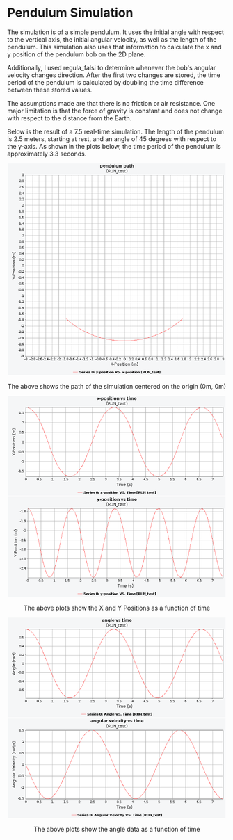 # Pendulum Simulation
The simulation is of a simple pendulum. It uses the initial angle with respect to the vertical axis, the initial angular velocity, as well as the length of the pendulum. This simulation also uses that information to calculate the x and y position of the pendulum bob on the 2D plane.

Additionally, I used regula_falsi to determine whenever the bob's angular velocity changes direction. After the first two changes are stored, the time period of the pendulum is calculated by doubling the time difference between these stored values.

The assumptions made are that there is no friction or air resistance. One major limitation is that the force of gravity is constant and does not change with respect to the distance from the Earth.

Below is the result of a 7.5 real-time simulation. The length of the pendulum is 2.5 meters, starting at rest, and an angle of 45 degrees with respect to the y-axis. As shown in the plots below, the time period of the pendulum is approximately 3.3 seconds.

<div align="center">
    <img src=DP_Product/Plot_Images/Pendulum_Path.png width=500 />
    <p>
    The above shows the path of the simulation centered on the origin (0m, 0m)
    </p>
    <img src=DP_Product/Plot_Images/XPosition_v_Time.png width=500 />
    <img src=DP_Product/Plot_Images/YPosition_v_Time.png width=500 />
    <p>
    The above plots show the X and Y Positions as a function of time
    </p>
    <img src=DP_Product/Plot_Images/Theta_v_Time.png width=500 />
    <img src=DP_Product/Plot_Images/Omega_v_Time.png width=500 />
    <p>
    The above plots show the angle data as a function of time
    </p>
</div>

